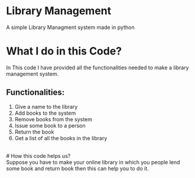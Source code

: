 # Library Management
A simple Library Managment system made in python<br>
# What I do in this Code?
In This code I have provided all the functionalities needed to make a library management system.
<br>
## Functionalities:
<ol>
<li> Give a name to the library </li>
<li> Add books to the system </li>
<li> Remove books from the system </li>
<li> Issue some book to a person</li>
<li> Return the book </li>
<li> Get a list of all the books in the library</li>
</ol>
<br>
# How this code helps us?
<br>
Suppose you have to make your online library in which you people lend some book and return book then this can help you to do it.<br>
